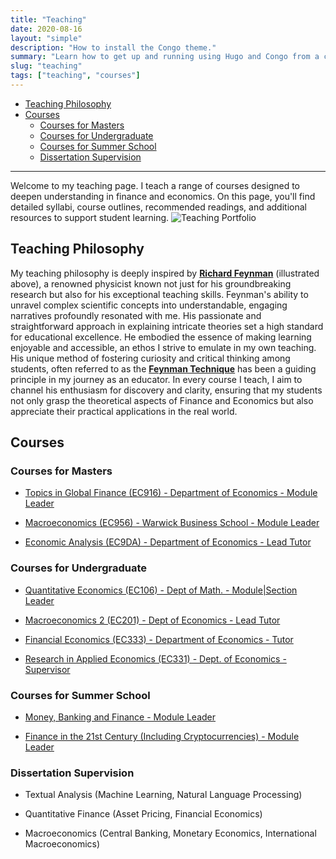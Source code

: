```yaml
---
title: "Teaching"
date: 2020-08-16
layout: "simple"
description: "How to install the Congo theme."
summary: "Learn how to get up and running using Hugo and Congo from a completely blank state. It's the best place to start if you're a new user."
slug: "teaching"
tags: ["teaching", "courses"]
---
```



- [Teaching Philosophy](#teaching-philosophy)
- [Courses](#courses)
  - [Courses for Masters](#courses-for-masters)
  - [Courses for Undergraduate](#courses-for-undergraduate)
  - [Courses for Summer School](#courses-for-summer-school)
  - [Dissertation Supervision](#dissertation-supervision)

---
Welcome to my teaching page. I teach a range of courses designed to deepen understanding in finance and economics. On this page, you'll find detailed syllabi, course outlines, recommended readings, and additional resources to support student learning.
![Teaching Portfolio](/img/teachingfeynman.png)

## Teaching Philosophy

My teaching philosophy is deeply inspired by [**Richard Feynman**](https://en.wikipedia.org/wiki/Richard_Feynman) (illustrated above), a renowned physicist known not just for his groundbreaking research but also for his exceptional teaching skills. Feynman's ability to unravel complex scientific concepts into understandable, engaging narratives profoundly resonated with me. His passionate and straightforward approach in explaining intricate theories set a high standard for educational excellence. He embodied the essence of making learning enjoyable and accessible, an ethos I strive to emulate in my own teaching. His unique method of fostering curiosity and critical thinking among students, often referred to as the [**Feynman Technique**](https://fs.blog/feynman-technique/) has been a guiding principle in my journey as an educator. In every course I teach, I aim to channel his enthusiasm for discovery and clarity, ensuring that my students not only grasp the theoretical aspects of Finance and Economics but also appreciate their practical applications in the real world.

## Courses

### Courses for Masters

- [Topics in Global Finance (EC916) - Department of Economics - Module Leader](/blog/ec916)

- [Macroeconomics (EC956) - Warwick Business School - Module Leader](/blog/ec956)

- [Economic Analysis (EC9DA) - Department of Economics - Lead Tutor](/blog/ec9da)

### Courses for Undergraduate

-  [Quantitative Economics (EC106) - Dept of Math. - Module|Section Leader](/blog/ec106)

-  [Macroeconomics 2 (EC201) - Dept of Economics - Lead Tutor](/blog/ec201)

-  [Financial Economics (EC333) - Department of Economics - Tutor](/blog/ec333)

-  [Research in Applied Economics (EC331) - Dept. of Economics - Supervisor](/blog/ec331)

### Courses for Summer School

-  [Money, Banking and Finance - Module Leader](/blog/money_and_banking)

-  [Finance in the 21st Century (Including Cryptocurrencies) - Module Leader](/blog/finance21)

### Dissertation Supervision

- Textual Analysis (Machine Learning, Natural Language Processing)

- Quantitative Finance (Asset Pricing, Financial Economics)

- Macroeconomics (Central Banking, Monetary Economics, International Macroeconomics)
